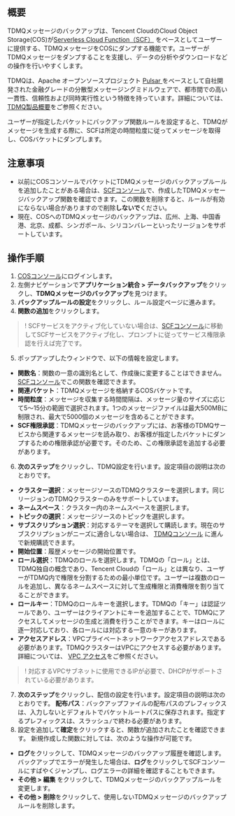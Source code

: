 ## 概要

TDMQメッセージのバックアップは、Tencent CloudのCloud Object Storage(COS)が[Serverless Cloud Function（SCF）](https://www.tencentcloud.com/document/product/583) をベースとしてユーザーに提供する、TDMQメッセージをCOSにダンプする機能です。ユーザーがTDMQメッセージをダンプすることを支援し、データの分析やダウンロードなどの操作を行いやすくします。

TDMQは、Apache オープンソースプロジェクト [Pulsar ](https://pulsar.apache.org/) をベースとして自社開発された金融グレードの分散型メッセージングミドルウェアで、都市間での高い一貫性、信頼性および同時実行性という特徴を持っています。詳細については、 [TDMQ製品概要](https://intl.cloud.tencent.com/document/product/1110/42904)をご参照ください。

ユーザーが指定したバケットにバックアップ関数ルールを設定すると、TDMQがメッセージを生成する際に、SCFは所定の時間粒度に従ってメッセージを取得し、COSバケットにダンプします。

## 注意事項

- 以前にCOSコンソールでバケットにTDMQメッセージのバックアップルールを追加したことがある場合は、[SCFコンソール](https://console.cloud.tencent.com/scf/list?rid=1&ns=default)で、作成したTDMQメッセージバックアップ関数を確認できます。この関数を削除すると、ルールが有効にならない場合がありますので削除**しないで**ください。
- 現在、COSへのTDMQメッセージのバックアップは、広州、上海、中国香港、北京、成都、シンガポール、シリコンバレーといったリージョンをサポートしています。

## 操作手順

1. [COSコンソール](https://console.cloud.tencent.com/cos5)にログインします。
2. 左側ナビゲーションで**アプリケーション統合 > データバックアップ**をクリックし、**TDMQメッセージのバックアップ**を見つけます。
3. **バックアップルールの設定**をクリックし、ルール設定ページに進みます。
4. **関数の追加**をクリックします。
>! SCFサービスをアクティブ化していない場合は、[SCFコンソール](https://console.cloud.tencent.com/scf)に移動してSCFサービスをアクティブ化し、プロンプトに従ってサービス権限承認を行えば完了です。
>
5. ポップアップしたウィンドウで、以下の情報を設定します。

 - **関数名**：関数の一意の識別名として、作成後に変更することはできません。[SCFコンソール](https://console.cloud.tencent.com/scf/list?rid=1&ns=default)でこの関数を確認できます。
 - **関連バケット**：TDMQメッセージを格納するCOSバケットです。
 - **時間粒度**：メッセージを収集する時間間隔は、メッセージ量のサイズに応じて5～15分の範囲で選択されます。1つのメッセージファイルは最大500MBに制限され、最大で5000個のメッセージを含めることができます。
 - **SCF権限承認**：TDMQメッセージのバックアップには、お客様のTDMQサービスから関連するメッセージを読み取り、お客様が指定したバケットにダンプするための権限承認が必要です。そのため、この権限承認を追加する必要があります。
6. **次のステップ**をクリックし、TDMQ設定を行います。設定項目の説明は次のとおりです。

 - **クラスター選択**：メッセージソースのTDMQクラスターを選択します。同じリージョンのTDMQクラスターのみをサポートしています。
 - **ネームスペース**：クラスター内のネームスペースを選択します。
 - **トピックの選択**：メッセージソースのトピックを選択します。
 - **サブスクリプション選択**：対応するテーマを選択して購読します。現在のサブスクリプションがニーズに適合しない場合は、 [TDMQコンソール](https://console.cloud.tencent.com/tdmq/cluster?rid=1) に進んで新規購読できます。
 - **開始位置**：履歴メッセージの開始位置です。
 - **ロール選択**：TDMQのロールを選択します。TDMQの「ロール」とは、TDMQ独自の概念であり、Tencent Cloudの「ロール」とは異なり、ユーザーがTDMQ内で権限を分割するための最小単位です。ユーザーは複数のロールを追加し、異なるネームスペースに対して生成権限と消費権限を割り当てることができます。
 - **ロールキー**：TDMQのロールキーを選択します。TDMQの「キー」は認証ツールであり、ユーザーはクライアントにキーを追加することで、TDMQにアクセスしてメッセージの生成と消費を行うことができます。キーはロールに逐一対応しており、各ロールには対応する一意のキーがあります。
 - **アクセスアドレス**：VPCプライベートネットワークアクセスアドレスである必要があります。TDMQクラスターはVPCにアクセスする必要があります。詳細については、 [VPC アクセス](https://intl.cloud.tencent.com/document/product/1110/42932)をご参照ください。
>! 対応するVPCサブネットに使用できるIPが必要で、DHCPがサポートされている必要があります。
>
7. **次のステップ**をクリックし、配信の設定を行います。設定項目の説明は次のとおりです。
**配布パス**：バックアップファイルの配布パスのプレフィックスは、入力しないとデフォルトでバケットルートパスに保存されます。指定するプレフィックスは、スラッシュ`/`で終わる必要があります。
8. 設定を追加して**確定**をクリックすると、関数が追加されたことを確認できます。
新規作成した関数に対しては、次のような操作が可能です。
 - **ログ**をクリックして、TDMQメッセージのバックアップ履歴を確認します。バックアップでエラーが発生した場合は、**ログ**をクリックしてSCFコンソールにすばやくジャンプし、ログエラーの詳細を確認することもできます。
 - **その他 > 編集** をクリックして、TDMQメッセージのバックアップルールを変更します。
 - **その他 > 削除**をクリックして、使用しないTDMQメッセージのバックアップルールを削除します。
